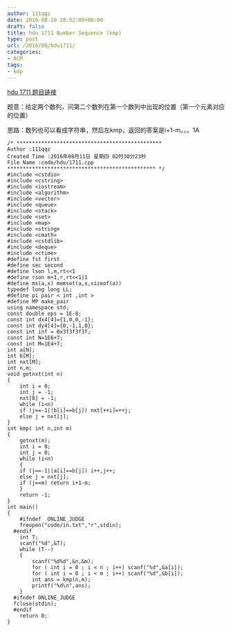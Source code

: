 ```yaml
---
author: 111qqz
date: 2016-08-10 18:52:00+00:00
draft: false
title: hdu 1711 Number Sequence (kmp)
type: post
url: /2016/08/hdu1711/
categories:
- ACM
tags:
- kmp
---
```


[hdu 1711 题目链接](http://acm.hdu.edu.cn/showproblem.php?pid=1711)

题意：给定两个数列，问第二个数列在第一个数列中出现的位置（第一个元素对应的位置）

思路：数列也可以看成字符串，然后左kmp，返回的答案是i+1-m。。。1A











    
    /* ***********************************************
    Author :111qqz
    Created Time :2016年08月11日 星期四 02时30分23秒
    File Name :code/hdu/1711.cpp
    ************************************************ */
    #include <cstdio>
    #include <cstring>
    #include <iostream>
    #include <algorithm>
    #include <vector>
    #include <queue>
    #include <stack>
    #include <set>
    #include <map>
    #include <string>
    #include <cmath>
    #include <cstdlib>
    #include <deque>
    #include <ctime>
    #define fst first
    #define sec second
    #define lson l,m,rt<<1
    #define rson m+1,r,rt<<1|1
    #define ms(a,x) memset(a,x,sizeof(a))
    typedef long long LL;
    #define pi pair < int ,int >
    #define MP make_pair
    using namespace std;
    const double eps = 1E-8;
    const int dx4[4]={1,0,0,-1};
    const int dy4[4]={0,-1,1,0};
    const int inf = 0x3f3f3f3f;
    const int N=1E6+7;
    const int M=1E4+7;
    int a[N];
    int b[M];
    int nxt[M];
    int n,m;
    void getnxt(int n)
    {
        int i = 0;
        int j = -1;
        nxt[0] = -1;
        while (i<n)
    	if (j==-1||b[i]==b[j]) nxt[++i]=++j;
    	else j = nxt[j];
    }
    int kmp( int n,int m)
    {
        getnxt(m);
        int i = 0;
        int j = 0;
        while (i<n)
        {
    	if (j==-1||a[i]==b[j]) i++,j++;
    	else j = nxt[j];
    	if (j==m) return i+1-m;
        }
        return -1;
    }
    int main()
    {
    	#ifndef  ONLINE_JUDGE 
    	freopen("code/in.txt","r",stdin);
      #endif
    	int T;
    	scanf("%d",&T);
    	while (T--)
    	{
    	    scanf("%d%d",&n,&m);
    	    for ( int i = 0 ; i < n ; i++) scanf("%d",&a[i]);
    	    for ( int i = 0 ; i < m ; i++) scanf("%d",&b[i]);
    	    int ans = kmp(n,m);
    	    printf("%d\n",ans);
    	}
      #ifndef ONLINE_JUDGE  
      fclose(stdin);
      #endif
        return 0;
    }
    



